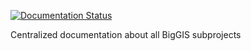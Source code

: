 [![Documentation Status](http://readthedocs.org/projects/biggis/badge/?version=latest)](http://biggis.readthedocs.io/en/latest/?badge=latest)

Centralized documentation about all BigGIS subprojects
